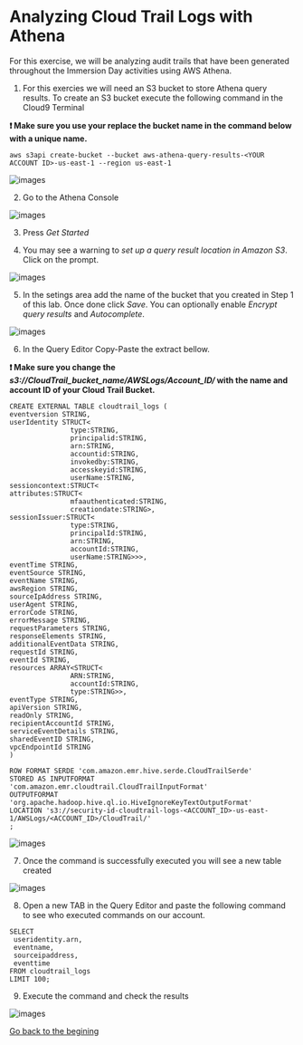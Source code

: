 # Analyzing Cloud Trail Logs with Athena

For this exercise, we will be analyzing audit trails that have been generated throughout the Immersion Day activities using AWS Athena.

1. For this exercies we will need an S3 bucket to store Athena query results. To create an S3 bucket execute the following command in the Cloud9 Terminal

 **:heavy_exclamation_mark: Make sure you use your replace the bucket name in the command below with a unique name.**

```
aws s3api create-bucket --bucket aws-athena-query-results-<YOUR ACCOUNT ID>-us-east-1 --region us-east-1 

```
![images](images/s3bucket.png)

2. Go to the Athena Console

![images](images/gotoathena.png)

3. Press *Get Started*

4. You may see a warning to _set up a query result location in Amazon S3_. Click on the prompt.

![images](images/settings.png)

5. In the setings area add the name of the bucket that you created in Step 1 of this lab. Once done click *Save*. You can optionally enable _Encrypt query results_ and _Autocomplete_.

![images](images/settingbucket.png)

6. In the Query Editor Copy-Paste the extract bellow.

 **:heavy_exclamation_mark: Make sure you change the ___s3://CloudTrail_bucket_name/AWSLogs/Account_ID/___ with the name and account ID of your Cloud Trail Bucket.**

```
CREATE EXTERNAL TABLE cloudtrail_logs (
eventversion STRING,
userIdentity STRUCT<
               type:STRING,
               principalid:STRING,
               arn:STRING,
               accountid:STRING,
               invokedby:STRING,
               accesskeyid:STRING,
               userName:STRING,
sessioncontext:STRUCT<
attributes:STRUCT<
               mfaauthenticated:STRING,
               creationdate:STRING>,
sessionIssuer:STRUCT<  
               type:STRING,
               principalId:STRING,
               arn:STRING, 
               accountId:STRING,
               userName:STRING>>>,
eventTime STRING,
eventSource STRING,
eventName STRING,
awsRegion STRING,
sourceIpAddress STRING,
userAgent STRING,
errorCode STRING,
errorMessage STRING,
requestParameters STRING,
responseElements STRING,
additionalEventData STRING,
requestId STRING,
eventId STRING,
resources ARRAY<STRUCT<
               ARN:STRING,
               accountId:STRING,
               type:STRING>>,
eventType STRING,
apiVersion STRING,
readOnly STRING,
recipientAccountId STRING,
serviceEventDetails STRING,
sharedEventID STRING,
vpcEndpointId STRING
)

ROW FORMAT SERDE 'com.amazon.emr.hive.serde.CloudTrailSerde'
STORED AS INPUTFORMAT 'com.amazon.emr.cloudtrail.CloudTrailInputFormat'
OUTPUTFORMAT 'org.apache.hadoop.hive.ql.io.HiveIgnoreKeyTextOutputFormat'
LOCATION 's3://security-id-cloudtrail-logs-<ACCOUNT_ID>-us-east-1/AWSLogs/<ACCOUNT_ID>/CloudTrail/'
;
```
![images](images/query.png)


7. Once the command is successfully executed you will see a new table created

![images](images/table.png)

8. Open a new TAB in the Query Editor and paste the following command to see who executed commands on our account.

```
SELECT
 useridentity.arn,
 eventname,
 sourceipaddress,
 eventtime
FROM cloudtrail_logs
LIMIT 100;
```

9. Execute the command and check the results

![images](images/results.png)

[Go back to the begining](/../../)
